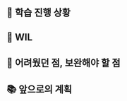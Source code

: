 ## 📌 학습 진행 상황 <!-- 이번주에 학습한 내용을 작성해주세요 --> 

## 🔗 WIL <!-- 2주 동안 학습하면서 기록한 것이 있다면 그 링크를 작성해주세요. --> 

## 🫠 어려웠던 점, 보완해야 할 점  <!-- 어려웠던 학습 내용이 있나요? --> 

## 📚 앞으로의 계획  <!-- 다음 주는 어떻게 학습할 계획인가요? --> 

